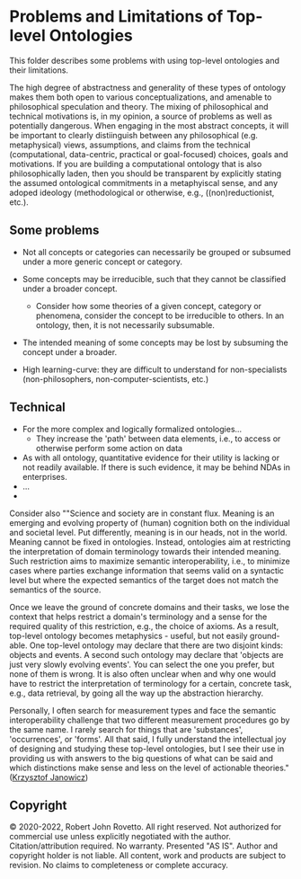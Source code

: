# Problems and Limitations of Top-level Ontologies

This folder describes some problems with using top-level ontologies and their limitations.

The high degree of abstractness and generality of these types of ontology makes them both open to various conceptualizations, and amenable to philosophical speculation and theory. The mixing of philosophical and technical motivations is, in my opinion, a source of problems as well as potentially dangerous. When engaging in the most abstract concepts, it will be important to clearly distiinguish between any philosophical (e.g. metaphysical) views, assumptions, and claims from the technical (computational, data-centric, practical or goal-focused) choices, goals and motivations. If you are building a computational ontology that is also philosophically laden, then you should be transparent by explicitly stating the assumed ontological commitments in a metaphyiscal sense, and any adoped ideology (methodological or otherwise, e.g., ((non)reductionist, etc.).

## Some problems
- Not all concepts or categories can necessarily be grouped or subsumed under a more generic concept or category.
- Some concepts may be irreducible, such that they cannot be classified under a broader concept.
  - Consider how some theories of a given concept, category or phenomena, consider the concept to be irreducible to others. In an ontology, then, it is not necessarily subsumable.  
- The intended meaning of some concepts may be lost by subsuming the concept under a broader.

- High learning-curve: they are difficult to understand for non-specialists (non-philosophers, non-computer-scientists, etc.)

## Technical 
- For the more complex and logically formalized ontologies... 
  - They increase the 'path' between data elements, i.e., to access or otherwise perform some action on data
- As with all ontology, quantitative evidence for their utility is lacking or not readily available. If there is such evidence, it may be behind NDAs in enterprises. 
- ...
- 
Consider also 
""Science and society are in constant flux. Meaning is an emerging and
evolving property of (human) cognition both on the individual and
societal level. Put differently, meaning is in our heads, not in the
world. Meaning cannot be fixed in ontologies. Instead, ontologies aim at
restricting the interpretation of domain terminology towards their
intended meaning. Such restriction aims to maximize semantic
interoperability, i.e., to minimize cases where parties exchange
information that seems valid on a syntactic level but where the expected
semantics of the target does not match the semantics of the source.

Once we leave the ground of concrete domains and their tasks, we lose
the context that helps restrict a domain's terminology and a sense for
the required quality of this restriction, e.g., the choice of axioms. As
a result, top-level ontology becomes metaphysics - useful, but not
easily ground-able. One top-level ontology may declare that there are
two disjoint kinds: objects and events. A second such ontology may
declare that 'objects are just very slowly evolving events'. You can
select the one you prefer, but none of them is wrong. It is also often
unclear when and why one would have to restrict the interpretation of
terminology for a certain, concrete task, e.g., data retrieval, by going
all the way up the abstraction hierarchy.

Personally, I often search for measurement types and face the semantic
interoperability challenge that two different measurement procedures go
by the same name. I rarely search for things that are 'substances',
'occurrences', or 'forms'. All that said, I fully understand the
intellectual joy of designing and studying these top-level ontologies,
but I see their use in providing us with answers to the big questions of
what can be said and which distinctions make sense and less on the level
of actionable theories."
([Krzysztof Janowicz](https://lists.w3.org/Archives/Public/semantic-web/2021Jan/0034.html))

## Copyright
© 2020-2022, Robert John Rovetto. All right reserved.
Not authorized for commercial use unless explicitly negotiated with the author. Citation/attribution required.
No warranty. Presented "AS IS". Author and copyright holder is not liable. All content, work and products are subject to revision. No claims to completeness or complete accuracy.
